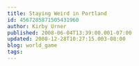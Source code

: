 ```yaml
---
title: Staying Weird in Portland
id: 4567285871505431960
author: Kirby Urner
published: 2008-06-04T13:39:00.001-07:00
updated: 2008-12-28T10:27:15.003-08:00
blog: world_game
tags: 
---
```


